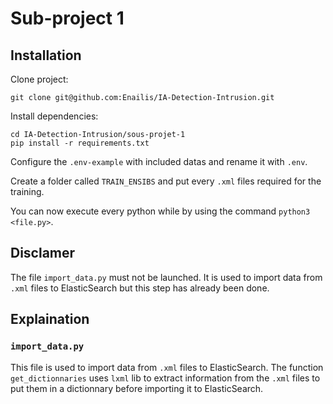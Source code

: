 # Sub-project 1

## Installation

Clone project:
```
git clone git@github.com:Enailis/IA-Detection-Intrusion.git
```

Install dependencies:
```
cd IA-Detection-Intrusion/sous-projet-1
pip install -r requirements.txt
```

Configure the `.env-example` with included datas and rename it with `.env`.

Create a folder called `TRAIN_ENSIBS` and put every `.xml` files required for the training.

You can now execute every python while by using the command `python3 <file.py>`.

## Disclamer

The file `import_data.py` must not be launched. It is used to import data from `.xml` files to ElasticSearch but this step has already been done.

## Explaination

### `import_data.py`

This file is used to import data from `.xml` files to ElasticSearch. The function `get_dictionnaries` uses `lxml` lib to extract information from the `.xml` files to put them in a dictionnary before importing it to ElasticSearch.